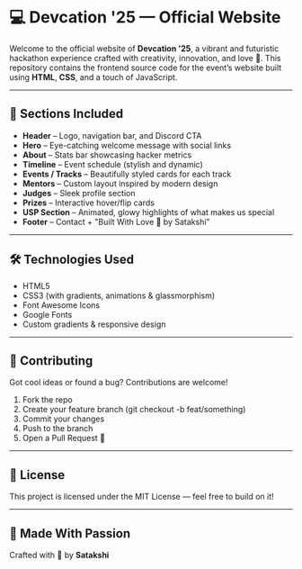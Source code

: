 # 💻 Devcation '25 — Official Website

Welcome to the official website of **Devcation '25**, a vibrant and futuristic hackathon experience crafted with creativity, innovation, and love 💖. This repository contains the frontend source code for the event’s website built using **HTML**, **CSS**, and a touch of JavaScript.

---

## 🧩 Sections Included

- **Header** – Logo, navigation bar, and Discord CTA  
- **Hero** – Eye-catching welcome message with social links  
- **About** – Stats bar showcasing hacker metrics  
- **Timeline** – Event schedule (stylish and dynamic)  
- **Events / Tracks** – Beautifully styled cards for each track  
- **Mentors** – Custom layout inspired by modern design  
- **Judges** – Sleek profile section  
- **Prizes** – Interactive hover/flip cards  
- **USP Section** – Animated, glowy highlights of what makes us special  
- **Footer** – Contact + "Built With Love 💖 by Satakshi"

---

## 🛠️ Technologies Used

- HTML5  
- CSS3 (with gradients, animations & glassmorphism)  
- Font Awesome Icons  
- Google Fonts  
- Custom gradients & responsive design  

---


## 🤝 Contributing

Got cool ideas or found a bug? Contributions are welcome!

1. Fork the repo  
2. Create your feature branch (git checkout -b feat/something)  
3. Commit your changes  
4. Push to the branch  
5. Open a Pull Request 🚀

---

## 📜 License

This project is licensed under the MIT License — feel free to build on it!

---

## 🙌 Made With Passion

Crafted with 💖 by **Satakshi**
